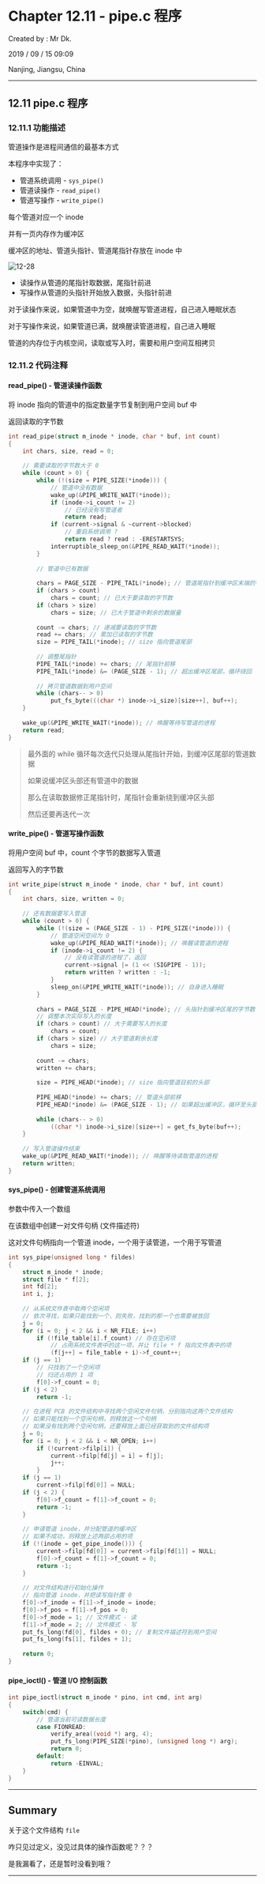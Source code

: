 # Chapter 12.11 - pipe.c 程序

Created by : Mr Dk.

2019 / 09 / 15 09:09

Nanjing, Jiangsu, China

---

## 12.11 pipe.c 程序

### 12.11.1 功能描述

管道操作是进程间通信的最基本方式

本程序中实现了：

* 管道系统调用 - `sys_pipe()`
* 管道读操作 - `read_pipe()`
* 管道写操作 - `write_pipe()`

每个管道对应一个 inode

并有一页内存作为缓冲区

缓冲区的地址、管道头指针、管道尾指针存放在 inode 中

![12-28](../img/12-28.png)

* 读操作从管道的尾指针取数据，尾指针前进
* 写操作从管道的头指针开始放入数据，头指针前进

对于读操作来说，如果管道中为空，就唤醒写管道进程，自己进入睡眠状态

对于写操作来说，如果管道已满，就唤醒读管道进程，自己进入睡眠

管道的内存位于内核空间，读取或写入时，需要和用户空间互相拷贝

### 12.11.2 代码注释

#### read_pipe() - 管道读操作函数

将 inode 指向的管道中的指定数量字节复制到用户空间 buf 中

返回读取的字节数

```c
int read_pipe(struct m_inode * inode, char * buf, int count)
{
    int chars, size, read = 0;
    
    // 需要读取的字节数大于 0
    while (count > 0) {
        while (!(size = PIPE_SIZE(*inode))) {
            // 管道中没有数据
            wake_up(&PIPE_WRITE_WAIT(*inode));
            if (inode->i_count != 2)
                // 已经没有写管道者
                return read;
            if (current->signal & ~current->blocked)
                // 重启系统调用 ?
                return read ? read : -ERESTARTSYS;
            interruptible_sleep_on(&PIPE_READ_WAIT(*inode));
        }
        
        // 管道中已有数据
        
        chars = PAGE_SIZE - PIPE_TAIL(*inode); // 管道尾指针到缓冲区末端的字节数
        if (chars > count)
            chars = count; // 已大于要读取的字节数
        if (chars > size)
            chars = size; // 已大于管道中剩余的数据量
        
        count -= chars; // 递减要读取的字节数
        read += chars; // 累加已读取的字节数
        size = PIPE_TAIL(*inode); // size 指向管道尾部
        
        // 调整尾指针
        PIPE_TAIL(*inode) += chars; // 尾指针前移
        PIPE_TAIL(*inode) &= (PAGE_SIZE - 1); // 超出缓冲区尾部，循环绕回
        
        // 拷贝管道数据到用户空间
        while (chars-- > 0)
            put_fs_byte(((char *) inode->i_size)[size++], buf++);
    }
    
    wake_up(&PIPE_WRITE_WAIT(*inode)); // 唤醒等待写管道的进程
    return read;
}
```

> 最外面的 while 循环每次迭代只处理从尾指针开始，到缓冲区尾部的管道数据
>
> 如果说缓冲区头部还有管道中的数据
>
> 那么在读取数据修正尾指针时，尾指针会重新绕到缓冲区头部
>
> 然后还要再迭代一次

#### write_pipe() - 管道写操作函数

将用户空间 buf 中，count 个字节的数据写入管道

返回写入的字节数

```c
int write_pipe(struct m_inode * inode, char * buf, int count)
{
    int chars, size, written = 0;
    
    // 还有数据要写入管道
    while (count > 0) {
        while (!(size = (PAGE_SIZE - 1) - PIPE_SIZE(*inode))) {
            // 管道空闲空间为 0
            wake_up(&PIPE_READ_WAIT(*inode)); // 唤醒读管道的进程
            if (inode->i_count != 2) {
                // 没有读管道的进程了，返回
                current->signal |= (1 << (SIGPIPE - 1));
                return written ? written : -1;
            }
            sleep_on(&PIPE_WRITE_WAIT(*inode)); // 自身进入睡眠
        }
        
        chars = PAGE_SIZE - PIPE_HEAD(*inode); // 头指针到缓冲区尾的字节数
        // 调整本次实际写入的长度
        if (chars > count) // 大于需要写入的长度
            chars = count;
        if (chars > size) // 大于管道剩余长度
            chars = size;
        
        count -= chars;
        written += chars;
        
        size = PIPE_HEAD(*inode); // size 指向管道目前的头部
        
        PIPE_HEAD(*inode) += chars; // 管道头部前移
        PIPE_HEAD(*inode) &= (PAGE_SIZE - 1); // 如果超出缓冲区，循环至头部
        
        while (chars-- > 0)
            ((char *) inode->i_size)[size++] = get_fs_byte(buf++);
    }
    
    // 写入管道操作结束
    wake_up(&PIPE_READ_WAIT(*inode)); // 唤醒等待读取管道的进程
    return written;
}
```

#### sys_pipe() - 创建管道系统调用

参数中传入一个数组

在该数组中创建一对文件句柄 (文件描述符)

这对文件句柄指向一个管道 inode，一个用于读管道，一个用于写管道

```c
int sys_pipe(unsigned long * fildes)
{
    struct m_inode * inode;
    struct file * f[2];
    int fd[2];
    int i, j;
    
    // 从系统文件表中取两个空闲项
    // 依次寻找，如果只能找到一个，则失败，找到的那一个也需要被放回
    j = 0;
    for (i = 0; j < 2 && i < NR_FILE; i++)
        if (!file_table[i].f_count) // 存在空闲项
            // 占用系统文件表中的这一项，并让 file * f 指向文件表中的项
            (f[j++] = file_table + i)->f_count++;
    if (j == 1)
        // 只找到了一个空闲项
        // 归还占用的 1 项
        f[0]->f_count = 0;
    if (j < 2)
        return -1;
    
    // 在进程 PCB 的文件结构中寻找两个空闲文件句柄，分别指向这两个文件结构
    // 如果只能找到一个空闲句柄，则释放这一个句柄
    // 如果没有找到两个空闲句柄，还要释放上面已经获取到的文件结构项
    j = 0;
    for (i = 0; j < 2 && i < NR_OPEN; i++)
        if (!current->filp[i]) {
            current->filp[fd[j] = i] = f[j];
            j++;
        }
    if (j == 1)
        current->filp[fd[0]] = NULL;
    if (j < 2) {
        f[0]->f_count = f[1]->f_count = 0;
        return -1;
    }
    
    // 申请管道 inode，并分配管道的缓冲区
    // 如果不成功，则释放上述两部占用的项
    if (!(inode = get_pipe_inode())) {
        current->filp[fd[0]] = current->filp[fd[1]] = NULL;
        f[0]->f_count = f[1]->f_count = 0;
        return -1;
    }
    
    // 对文件结构进行初始化操作
    // 指向管道 inode，并把读写指针置 0
    f[0]->f_inode = f[1]->f_inode = inode;
    f[0]->f_pos = f[1]->f_pos = 0;
    f[0]->f_mode = 1; // 文件模式 - 读
    f[1]->f_mode = 2; // 文件模式 - 写
    put_fs_long(fd[0], fildes + 0); // 复制文件描述符到用户空间
    put_fs_long(fs[1], fildes + 1);
    
    return 0;
}
```

#### pipe_ioctl() - 管道 I/O 控制函数

```c
int pipe_ioctl(struct m_inode * pino, int cmd, int arg)
{
    switch(cmd) {
        // 管道当前可读数据长度
        case FIONREAD:
            verify_area((void *) arg, 4);
            put_fs_long(PIPE_SIZE(*pino), (unsigned long *) arg);
            return 0;
        default:
            return -EINVAL;
    }
}
```

---

## Summary

关于这个文件结构 `file`

咋只见过定义，没见过具体的操作函数呢？？？

是我漏看了，还是暂时没看到哦？

---

